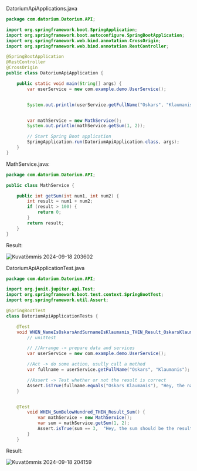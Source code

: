 DatoriumApiApplications.java

```java
package com.datorium.Datorium.API;

import org.springframework.boot.SpringApplication;
import org.springframework.boot.autoconfigure.SpringBootApplication;
import org.springframework.web.bind.annotation.CrossOrigin;
import org.springframework.web.bind.annotation.RestController;

@SpringBootApplication
@RestController
@CrossOrigin
public class DatoriumApiApplication {

	public static void main(String[] args) {
		var userService = new com.example.demo.UserService();


		System.out.println(userService.getFullName("Oskars", "Klaumanis"));


		var mathService = new MathService();
		System.out.println(mathService.getSum(1, 2));

		// Start Spring Boot application
		SpringApplication.run(DatoriumApiApplication.class, args);
	}
}
```

MathService.java: 

```java
package com.datorium.Datorium.API;

public class MathService {

    public int getSum(int num1, int num2) {
        int result = num1 + num2;
        if (result > 100) {
            return 0;
        }
        return result;
    }
}
```

Result: 

![Kuvatõmmis 2024-09-18 203602](https://github.com/user-attachments/assets/40ee2553-a1ff-45b7-9d22-dab51378c6a2)

DatoriumApiApplicationTest.java

```java
package com.datorium.Datorium.API;

import org.junit.jupiter.api.Test;
import org.springframework.boot.test.context.SpringBootTest;
import org.springframework.util.Assert;

@SpringBootTest
class DatoriumApiApplicationTests {

	@Test
	void WHEN_NameIsOskarsAndSurnameIsKlaumanis_THEN_Result_OskarsKlaumanis() {
		// unittest

		// //Arrange -> prepare data and services
		var userService = new com.example.demo.UserService();

		//Act -> do some action, usully call a method
		var fullname = userService.getFullName("Oskars", "Klaumanis");

		//Assert -> Test whether or not the result is correct
		Assert.isTrue(fullname.equals("Oskars Klaumanis"), "Hey, the name should be with a space inbetween first name and the last name");
	}


	@Test
		void WHEN_SumBelowHundred_THEN_Result_Sum() {
			var mathService = new MathService();
			var sum = mathService.getSum(1, 2);
			Assert.isTrue(sum == 3,  "Hey, the sum should be the result. Unless the sum exceeds hundred.");
		}
	}
```

Result: 

![Kuvatõmmis 2024-09-18 204159](https://github.com/user-attachments/assets/f5231c92-f009-4da5-885f-d545712260d0)
